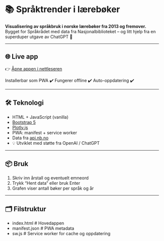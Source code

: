 # 📚 Språktrender i lærebøker

**Visualisering av språkbruk i norske lærebøker fra 2013 og fremover.**  
Bygget for Språkrådet med data fra Nasjonalbiblioteket – og litt hjelp fra en superduper utgave av ChatGPT 🤖

---

## 🌐 Live app

👉 [Åpne appen i nettleseren](https://yoonsen.github.io/Spraaktrender_utdanning/)

Installerbar som PWA ✔️ Fungerer offline ✔️ Auto-oppdatering ✔️

---

## 🛠️ Teknologi

- HTML + JavaScript (vanilla)
- [Bootstrap 5](https://getbootstrap.com/)
- [Plotly.js](https://plotly.com/javascript/)
- PWA: manifest + service worker
- Data fra [api.nb.no](https://api.nb.no/)
- 💡 Utviklet med støtte fra OpenAI / ChatGPT

---

## 📦 Bruk

1. Skriv inn årstall og eventuelt emneord
2. Trykk “Hent data” eller bruk Enter
3. Grafen viser antall bøker per språk og år

---

## 🗂️ Filstruktur

* index.html # Hovedappen 
* manifest.json # PWA metadata 
* sw.js # Service worker for cache og oppdatering


